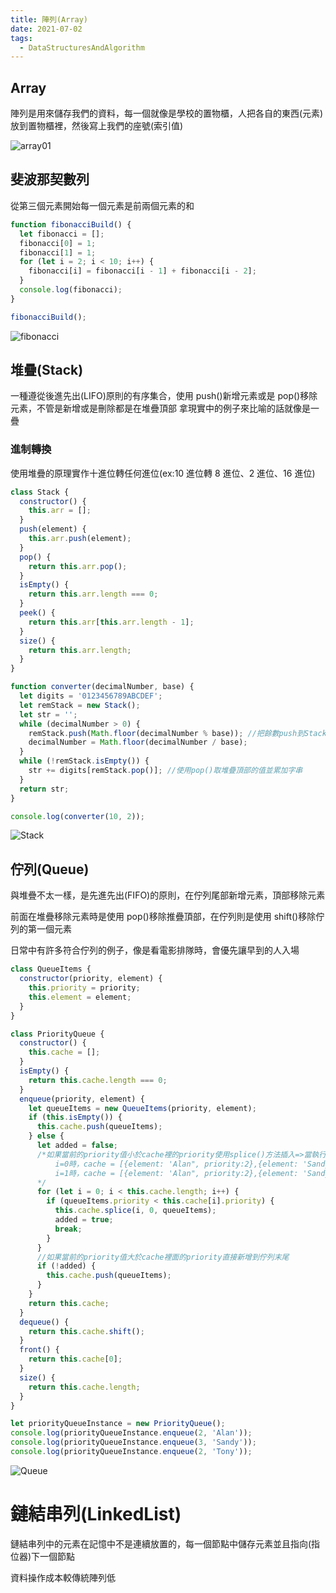 ```yaml
---
title: 陣列(Array)
date: 2021-07-02
tags:
  - DataStructuresAndAlgorithm
---
```


## Array

陣列是用來儲存我們的資料，每一個就像是學校的置物櫃，人把各自的東西(元素)放到置物櫃裡，然後寫上我們的座號(索引值)

![array01](https://i.imgur.com/8tRmfhL.png)

## 斐波那契數列

從第三個元素開始每一個元素是前兩個元素的和

```javascript
function fibonacciBuild() {
  let fibonacci = [];
  fibonacci[0] = 1;
  fibonacci[1] = 1;
  for (let i = 2; i < 10; i++) {
    fibonacci[i] = fibonacci[i - 1] + fibonacci[i - 2];
  }
  console.log(fibonacci);
}

fibonacciBuild();
```

![fibonacci](https://i.imgur.com/zbvQCEO.png)

## 堆疊(Stack)

一種遵從後進先出(LIFO)原則的有序集合，使用 push()新增元素或是 pop()移除元素，不管是新增或是刪除都是在堆疊頂部
拿現實中的例子來比喻的話就像是一疊

### 進制轉換

使用堆疊的原理實作十進位轉任何進位(ex:10 進位轉 8 進位、2 進位、16 進位)

```javascript
class Stack {
  constructor() {
    this.arr = [];
  }
  push(element) {
    this.arr.push(element);
  }
  pop() {
    return this.arr.pop();
  }
  isEmpty() {
    return this.arr.length === 0;
  }
  peek() {
    return this.arr[this.arr.length - 1];
  }
  size() {
    return this.arr.length;
  }
}

function converter(decimalNumber, base) {
  let digits = '0123456789ABCDEF';
  let remStack = new Stack();
  let str = '';
  while (decimalNumber > 0) {
    remStack.push(Math.floor(decimalNumber % base)); //把餘數push到Stack裡的arr陣列，最後this.arr = [0,1,0,1]
    decimalNumber = Math.floor(decimalNumber / base);
  }
  while (!remStack.isEmpty()) {
    str += digits[remStack.pop()]; //使用pop()取堆疊頂部的值並累加字串
  }
  return str;
}

console.log(converter(10, 2));
```

![Stack](https://i.imgur.com/EuHOiEA.png)

## 佇列(Queue)

與堆疊不太一樣，是先進先出(FIFO)的原則，在佇列尾部新增元素，頂部移除元素

前面在堆疊移除元素時是使用 pop()移除推疊頂部，在佇列則是使用 shift()移除佇列的第一個元素

日常中有許多符合佇列的例子，像是看電影排隊時，會優先讓早到的人入場

```javascript
class QueueItems {
  constructor(priority, element) {
    this.priority = priority;
    this.element = element;
  }
}

class PriorityQueue {
  constructor() {
    this.cache = [];
  }
  isEmpty() {
    return this.cache.length === 0;
  }
  enqueue(priority, element) {
    let queueItems = new QueueItems(priority, element);
    if (this.isEmpty()) {
      this.cache.push(queueItems);
    } else {
      let added = false;
      /*如果當前的priority值小於cache裡的priority使用splice()方法插入=>當執行時i=0; i<2;i++
          i=0時，cache = [{element: 'Alan", priority:2},{element: 'Sandy", priority:3}]
          i=1時，cache = [{element: 'Alan", priority:2},{element: 'Sandy", priority:3}.{element: 'Tony", priority:2}]
      */
      for (let i = 0; i < this.cache.length; i++) {
        if (queueItems.priority < this.cache[i].priority) {
          this.cache.splice(i, 0, queueItems);
          added = true;
          break;
        }
      }
      //如果當前的priority值大於cache裡面的priority直接新增到佇列末尾
      if (!added) {
        this.cache.push(queueItems);
      }
    }
    return this.cache;
  }
  dequeue() {
    return this.cache.shift();
  }
  front() {
    return this.cache[0];
  }
  size() {
    return this.cache.length;
  }
}

let priorityQueueInstance = new PriorityQueue();
console.log(priorityQueueInstance.enqueue(2, 'Alan'));
console.log(priorityQueueInstance.enqueue(3, 'Sandy'));
console.log(priorityQueueInstance.enqueue(2, 'Tony'));
```

![Queue](https://i.imgur.com/FgOCBCn.png)

# 鏈結串列(LinkedList)

鏈結串列中的元素在記憶中不是連續放置的，每一個節點中儲存元素並且指向(指位器)下一個節點

資料操作成本較傳統陣列低
